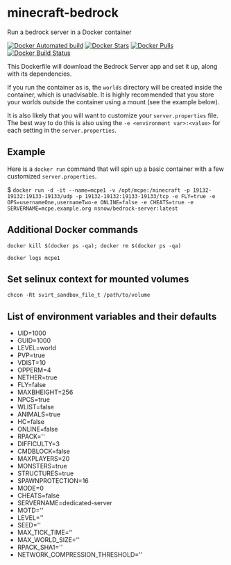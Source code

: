 # minecraft-bedrock
Run a bedrock server in a Docker container

[![Docker Automated build](https://img.shields.io/docker/automated/nsnow/bedrock-server.svg)](https://hub.docker.com/r/nsnow/bedrock-server)
[![Docker Stars](https://img.shields.io/docker/stars/nsnow/bedrock-server.svg)](https://hub.docker.com/r/nsnow/bedrock-server)
[![Docker Pulls](https://img.shields.io/docker/pulls/nsnow/bedrock-server.svg)](https://hub.docker.com/r/nsnow/bedrock-server)
[![Docker Build Status](https://img.shields.io/docker/build/nsnow/bedrock-server.svg)](https://hub.docker.com/r/nsnow/bedrock-server/builds)



This Dockerfile will download the Bedrock Server app and set it up, along with its dependencies.

If you run the container as is, the `worlds` directory will be created inside the container, which is unadvisable. It is highly recommended that you store your worlds outside the container using a mount (see the example below).

It is also likely that you will want to customize your `server.properties` file. The best way to do this is also using the `-e <environment var>:<value>` for each setting in the `server.properties`.

## Example
Here is a `docker run` command that will spin up a basic container with a few customized `server.properties`.

 $ `docker run -d -it --name=mcpe1 -v /opt/mcpe:/minecraft -p 19132-19132:19133-19133/udp -p 19132-19132:19133-19133/tcp -e FLY=true -e OPS=usernameOne,usernameTwo-e ONLINE=false -e CHEATS=true -e SERVERNAME=mcpe.example.org nsnow/bedrock-server:latest`


## Additional Docker commands

`docker kill $(docker ps -qa); docker rm $(docker ps -qa)`

`docker logs mcpe1`

## Set selinux context for mounted volumes

`chcon -Rt svirt_sandbox_file_t /path/to/volume`

## List of environment variables and their defaults
* UID=1000
* GUID=1000
* LEVEL=world
* PVP=true
* VDIST=10
* OPPERM=4
* NETHER=true
* FLY=false
* MAXBHEIGHT=256
* NPCS=true
* WLIST=false
* ANIMALS=true
* HC=false
* ONLINE=false
* RPACK=''
* DIFFICULTY=3
* CMDBLOCK=false
* MAXPLAYERS=20
* MONSTERS=true
* STRUCTURES=true
* SPAWNPROTECTION=16
* MODE=0
* CHEATS=false
* SERVERNAME=dedicated-server
* MOTD=''
* LEVEL=''
* SEED=''
* MAX_TICK_TIME=''
* MAX_WORLD_SIZE=''
* RPACK_SHA1=''
* NETWORK_COMPRESSION_THRESHOLD=''

